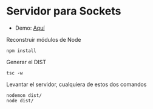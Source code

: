 # Servidor para Sockets

- Demo: [Aquí](https://angular-chat.designio.tech/chat/)

Reconstruir módulos de Node
```
npm install
```

Generar el DIST
```
tsc -w
```

Levantar el servidor, cualquiera de estos dos comandos
```
nodemon dist/
node dist/
```
